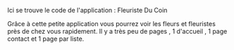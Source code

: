 Ici se trouve le code de l'application : Fleuriste Du Coin

Grâce à cette petite application vous pourrez voir les fleurs et fleuristes près de chez vous rapidement. Il y a très peu de pages , 1 d'accueil , 1 page contact et 1 page par liste.
